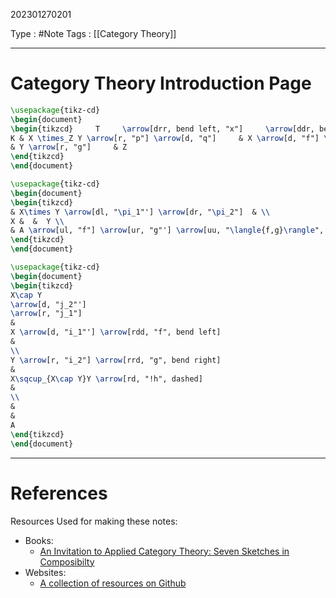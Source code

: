 202301270201

Type : #Note
Tags : [[Category Theory]]

---
# Category Theory Introduction Page

```tikz 
\usepackage{tikz-cd} 
\begin{document} 
\begin{tikzcd}     T     \arrow[drr, bend left, "x"]     \arrow[ddr, bend right, "y"]     \arrow[dr, dotted, "{(x,y)}" description] & & \\
K & X \times_Z Y \arrow[r, "p"] \arrow[d, "q"]     & X \arrow[d, "f"] \\
& Y \arrow[r, "g"]     & Z 
\end{tikzcd}
\end{document} 
```


```tikz
\usepackage{tikz-cd}
\begin{document}
\begin{tikzcd}
& X\times Y \arrow[dl, "\pi_1"'] \arrow[dr, "\pi_2"]  & \\
X &  &  Y \\
& A \arrow[ul, "f"] \arrow[ur, "g"'] \arrow[uu, "\langle{f,g}\rangle", dashed]&
\end{tikzcd}
\end{document}
```








```tikz
\usepackage{tikz-cd}
\begin{document}
\begin{tikzcd}
X\cap Y 
\arrow[d, "j_2"'] 
\arrow[r, "j_1"]     
& 
X \arrow[d, "i_1"'] \arrow[rdd, "f", bend left] 
&   
\\
Y \arrow[r, "i_2"] \arrow[rrd, "g", bend right] 
&
X\sqcup_{X\cap Y}Y \arrow[rd, "!h", dashed]     
&
\\
&
& 
A
\end{tikzcd}
\end{document}
```



---
# References
Resources Used for making these notes:
- Books:
  - [An Invitation to Applied Category Theory: Seven Sketches in Composibilty](https://github.com/prathyvsh/category-theory-resources#an-invitation-to-applied-category-theory-seven-sketches-in-compositionality)
- Websites:
  - [A collection of resources on Github](https://github.com/prathyvsh/category-theory-resources)
